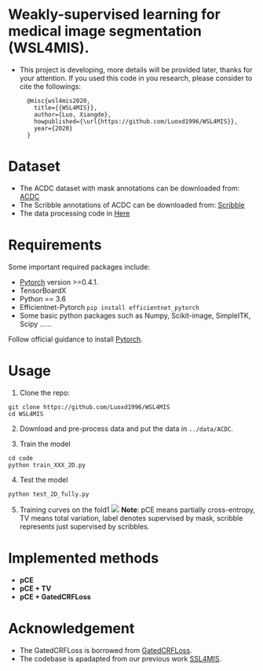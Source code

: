 # Weakly-supervised learning for medical image segmentation (WSL4MIS).
* This project is developing, more details will be provided later, thanks for your attention. If you used this code in you research, please consider to cite the followings:

		@misc{wsl4mis2020,
		  title={{WSL4MIS}},
		  author={Luo, Xiangde},
		  howpublished={\url{https://github.com/Luoxd1996/WSL4MIS}},
		  year={2020}
		}
		
# Dataset
* The ACDC dataset with mask annotations can be downloaded from: [ACDC](https://www.creatis.insa-lyon.fr/Challenge/acdc/databases.html)
* The Scribble annotations of ACDC can be downloaded from: [Scribble](https://gvalvano.github.io/wss-multiscale-adversarial-attention-gates/data)
* The data processing code in [Here](https://github.com/Luoxd1996/WSL4MIS/blob/main/code/dataloaders/acdc_data_processing.py)
# Requirements
Some important required packages include:
* [Pytorch][torch_link] version >=0.4.1.
* TensorBoardX
* Python == 3.6 
* Efficientnet-Pytorch `pip install efficientnet_pytorch`
* Some basic python packages such as Numpy, Scikit-image, SimpleITK, Scipy ......

Follow official guidance to install [Pytorch][torch_link].

[torch_link]:https://pytorch.org/

# Usage

1. Clone the repo:
```
git clone https://github.com/Luoxd1996/WSL4MIS
cd WSL4MIS
```
2. Download and pre-process data and put the data in  `../data/ACDC`.

3. Train the model
```
cd code
python train_XXX_2D.py
```

4. Test the model
```
python test_2D_fully.py
```
5. Training curves on the fold1
![](https://github.com/Luoxd1996/WSL4MIS/blob/main/imgs/fold1_curve.png) 
**Note**: pCE means partially cross-entropy, TV means total variation, label denotes supervised by mask, scribble represents just supervised by scribbles.

# Implemented methods
* **pCE**
* **pCE + TV**
* **pCE + GatedCRFLoss**

# Acknowledgement
* The GatedCRFLoss is borrowed from [GatedCRFLoss](https://github.com/LEONOB2014/GatedCRFLoss).
* The codebase is apadapted from our previous work [SSL4MIS](https://github.com/HiLab-git/SSL4MIS).
